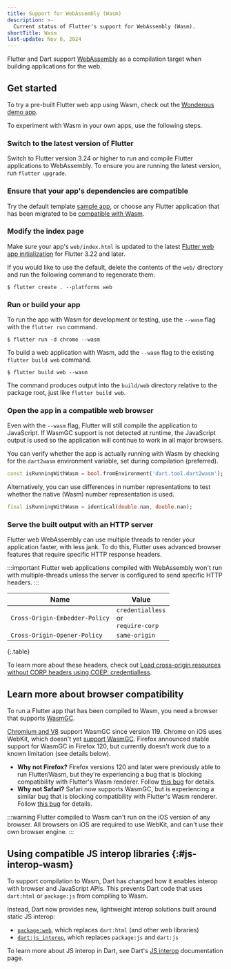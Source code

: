 ```yaml
---
title: Support for WebAssembly (Wasm)
description: >-
  Current status of Flutter's support for WebAssembly (Wasm).
shortTitle: Wasm
last-update: Nov 6, 2024
---
```


Flutter and Dart support
[WebAssembly](https://webassembly.org/)
as a compilation target when building
applications for the web.

[`stable`]: {{site.github}}/flutter/flutter/blob/main/docs/releases/Flutter-build-release-channels.md#stable
[`package:web`]: {{site.pub-pkg}}/web
[`dart:js_interop`]: {{site.dart.api}}/dart-js_interop/dart-js_interop-library.html

## Get started

To try a pre-built Flutter web app using Wasm, check out the
[Wonderous demo app](https://wonderous.app/web/).

To experiment with Wasm in your own apps, use the following steps.

### Switch to the latest version of Flutter

Switch to Flutter version 3.24 or higher
to run and compile Flutter applications to WebAssembly.
To ensure you are running the latest version, run `flutter upgrade`.

### Ensure that your app's dependencies are compatible

Try the default template [sample app][],
or choose any Flutter application
that has been migrated to be
[compatible with Wasm](#js-interop-wasm).

[sample app]: /reference/create-new-app

### Modify the index page

Make sure your app's `web/index.html` is updated to the latest
[Flutter web app initialization][] for Flutter 3.22 and later.

If you would like to use the default, delete the contents of the `web/`
directory and run the following command to regenerate them:

```console
$ flutter create . --platforms web
```

[Flutter web app initialization]: /platform-integration/web/initialization

### Run or build your app

To run the app with Wasm for development or testing,
use the `--wasm` flag with the `flutter run` command.

```console
$ flutter run -d chrome --wasm
```

To build a web application with Wasm, add the `--wasm` flag to
the existing `flutter build web` command.

```console
$ flutter build web --wasm
```

The command produces output into the `build/web` directory relative to the
package root, just like `flutter build web`.

### Open the app in a compatible web browser
Even with the `--wasm` flag, Flutter will still compile the application to
JavaScript. If WasmGC support is not detected at runtime, the JavaScript output
is used so the application will continue to work in all major browsers.

You can verify whether the app is actually running with Wasm by checking for 
the `dart2wasm` environment variable, set during compilation (preferred).

```dart
const isRunningWithWasm = bool.fromEnvironment('dart.tool.dart2wasm');
```

Alternatively, you can use differences in number representations
to test whether the native (Wasm) number representation is used.

```dart
final isRunningWithWasm = identical(double.nan, double.nan);
```

### Serve the built output with an HTTP server

Flutter web WebAssembly can use multiple threads to render your application
faster, with less jank. To do this, Flutter uses advanced browser features that
require specific HTTP response headers.

:::important
Flutter web applications compiled with WebAssembly won't run with multiple-threads
unless the server is configured to send specific HTTP headers.
:::

| Name | Value |
|-|-|
| `Cross-Origin-Embedder-Policy` | `credentialless` <br> or <br> `require-corp` |
| `Cross-Origin-Opener-Policy` | `same-origin` |

{:.table}

To learn more about these headers, check out
[Load cross-origin resources without CORP headers using COEP: credentialless][coep].

[coep]: https://developer.chrome.com/blog/coep-credentialless-origin-trial

## Learn more about browser compatibility
To run a Flutter app that has been compiled to Wasm,
you need a browser that supports [WasmGC][].

[Chromium and V8][] support WasmGC since version 119.
Chrome on iOS uses WebKit, which doesn't yet [support WasmGC][].
Firefox announced stable support for WasmGC in Firefox 120,
but currently doesn't work due to a known limitation (see details below).

[WasmGC]: {{site.github}}/WebAssembly/gc/tree/main/proposals/gc
[Chromium and V8]: https://chromestatus.com/feature/6062715726462976
[support WasmGC]: https://bugs.webkit.org/show_bug.cgi?id=247394
[issue]: https://bugzilla.mozilla.org/show_bug.cgi?id=1788206

- **Why not Firefox?**
  Firefox versions 120 and later were previously able to run Flutter/Wasm, but
  they're experiencing a bug that is blocking compatibility with Flutter's Wasm
  renderer. Follow [this bug][firefox-bug] for details.
- **Why not Safari?**
  Safari now supports WasmGC, but is experiencing a similar bug that is
  blocking compatibility with Flutter's Wasm renderer.
  Follow [this bug][safari-bug] for details.

[firefox-bug]: https://bugzilla.mozilla.org/show_bug.cgi?id=1788206
[safari-bug]: https://bugs.webkit.org/show_bug.cgi?id=267291

:::warning
Flutter compiled to Wasm can't run on the iOS version of any browser.
All browsers on iOS are required to use WebKit,
and can't use their own browser engine.
:::

## Using compatible JS interop libraries {:#js-interop-wasm}

To support compilation to Wasm, Dart has changed
how it enables interop with browser and JavaScript APIs.
This prevents Dart code that uses `dart:html` or `package:js`
from compiling to Wasm.

Instead, Dart now provides new, lightweight interop solutions built around
static JS interop:

- [`package:web`][], which replaces `dart:html` (and other web libraries)
- [`dart:js_interop`][], which replaces `package:js` and `dart:js`

To learn more about JS interop in Dart,
see Dart's [JS interop][] documentation page.

[`package:url_launcher`]: {{site.pub-pkg}}/url_launcher
[`package:web` migration guide]: {{site.dart-site}}/interop/js-interop/package-web
[JS interop]: {{site.dart-site}}/interop/js-interop
[`wasm-ready`]: {{site.pub-pkg}}?q=is%3Awasm-ready
[pub.dev]: {{site.pub}}
